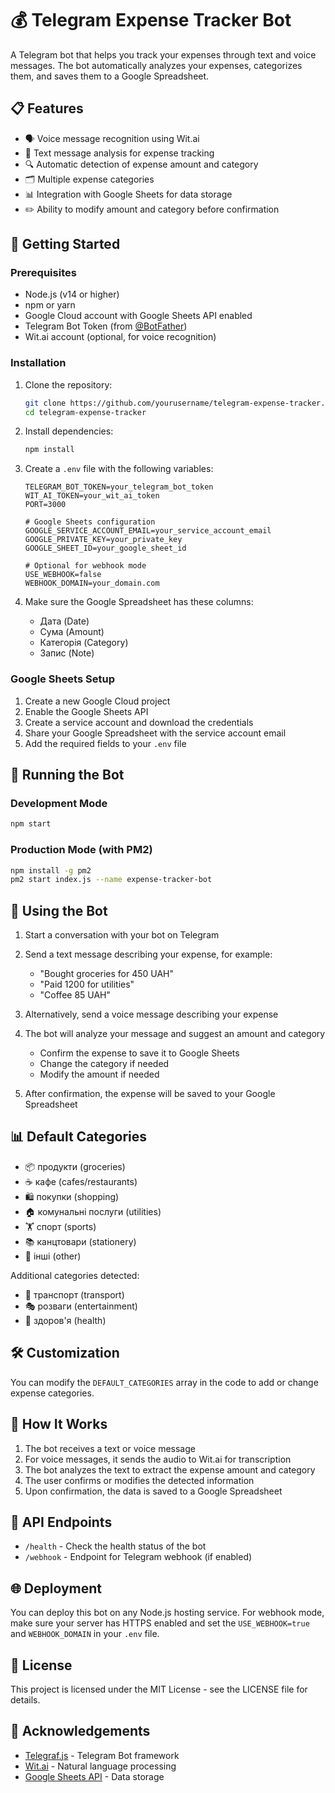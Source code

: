 # 💰 Telegram Expense Tracker Bot

A Telegram bot that helps you track your expenses through text and voice messages. The bot automatically analyzes your expenses, categorizes them, and saves them to a Google Spreadsheet.

## 📋 Features

- 🗣️ Voice message recognition using Wit.ai
- 📝 Text message analysis for expense tracking
- 🔍 Automatic detection of expense amount and category
- 🗂️ Multiple expense categories
- 📊 Integration with Google Sheets for data storage
- ✏️ Ability to modify amount and category before confirmation

## 🚀 Getting Started

### Prerequisites

- Node.js (v14 or higher)
- npm or yarn
- Google Cloud account with Google Sheets API enabled
- Telegram Bot Token (from [@BotFather](https://t.me/BotFather))
- Wit.ai account (optional, for voice recognition)

### Installation

1. Clone the repository:
   ```bash
   git clone https://github.com/yourusername/telegram-expense-tracker.git
   cd telegram-expense-tracker
   ```

2. Install dependencies:
   ```bash
   npm install
   ```

3. Create a `.env` file with the following variables:
   ```
   TELEGRAM_BOT_TOKEN=your_telegram_bot_token
   WIT_AI_TOKEN=your_wit_ai_token
   PORT=3000
   
   # Google Sheets configuration
   GOOGLE_SERVICE_ACCOUNT_EMAIL=your_service_account_email
   GOOGLE_PRIVATE_KEY=your_private_key
   GOOGLE_SHEET_ID=your_google_sheet_id
   
   # Optional for webhook mode
   USE_WEBHOOK=false
   WEBHOOK_DOMAIN=your_domain.com
   ```

4. Make sure the Google Spreadsheet has these columns:
   - Дата (Date)
   - Сума (Amount)
   - Категорія (Category)
   - Запис (Note)

### Google Sheets Setup

1. Create a new Google Cloud project
2. Enable the Google Sheets API
3. Create a service account and download the credentials
4. Share your Google Spreadsheet with the service account email
5. Add the required fields to your `.env` file

## 🚀 Running the Bot

### Development Mode

```bash
npm start
```

### Production Mode (with PM2)

```bash
npm install -g pm2
pm2 start index.js --name expense-tracker-bot
```

## 📱 Using the Bot

1. Start a conversation with your bot on Telegram
2. Send a text message describing your expense, for example:
   - "Bought groceries for 450 UAH"
   - "Paid 1200 for utilities"
   - "Coffee 85 UAH"

3. Alternatively, send a voice message describing your expense

4. The bot will analyze your message and suggest an amount and category
   - Confirm the expense to save it to Google Sheets
   - Change the category if needed
   - Modify the amount if needed

5. After confirmation, the expense will be saved to your Google Spreadsheet

## 📊 Default Categories

- 📦 продукти (groceries)
- ☕ кафе (cafes/restaurants)
- 🛍️ покупки (shopping)
- 🏠 комунальні послуги (utilities)
- 🏋️ спорт (sports)
- 📚 канцтовари (stationery)
- 📝 інші (other)

Additional categories detected:
- 🚗 транспорт (transport)
- 🎭 розваги (entertainment)
- 💊 здоров'я (health)

## 🛠️ Customization

You can modify the `DEFAULT_CATEGORIES` array in the code to add or change expense categories.

## 🧠 How It Works

1. The bot receives a text or voice message
2. For voice messages, it sends the audio to Wit.ai for transcription
3. The bot analyzes the text to extract the expense amount and category
4. The user confirms or modifies the detected information
5. Upon confirmation, the data is saved to a Google Spreadsheet

## 🔄 API Endpoints

- `/health` - Check the health status of the bot
- `/webhook` - Endpoint for Telegram webhook (if enabled)

## 🌐 Deployment

You can deploy this bot on any Node.js hosting service. For webhook mode, make sure your server has HTTPS enabled and set the `USE_WEBHOOK=true` and `WEBHOOK_DOMAIN` in your `.env` file.

## 📄 License

This project is licensed under the MIT License - see the LICENSE file for details.

## 🙏 Acknowledgements

- [Telegraf.js](https://github.com/telegraf/telegraf) - Telegram Bot framework
- [Wit.ai](https://wit.ai/) - Natural language processing
- [Google Sheets API](https://developers.google.com/sheets/api) - Data storage